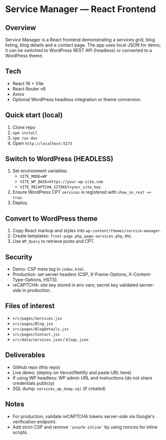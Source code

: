 # Service Manager — React Frontend

## Overview
Service Manager is a React frontend demonstrating a services grid, blog listing, blog details and a contact page. The app uses local JSON for demo; it can be switched to WordPress REST API (headless) or converted to a WordPress theme.

## Tech
- React 18 + Vite
- React Router v6
- Axios
- Optional WordPress headless integration or theme conversion

## Quick start (local)
1. Clone repo
2. `npm install`
3. `npm run dev`
4. Open `http://localhost:5173`

## Switch to WordPress (HEADLESS)
1. Set environment variables:
   - `VITE_MODE=WP`
   - `VITE_WP_BASE=https://your-wp-site.com`
   - `VITE_RECAPTCHA_SITEKEY=your_site_key`
2. Ensure WordPress CPT `services` is registered with `show_in_rest => true`.
3. Deploy.

## Convert to WordPress theme
1. Copy React markup and styles into `wp-content/themes/service-manager`.
2. Create templates: `front-page.php`, `page-services.php`, etc.
3. Use `WP_Query` to retrieve posts and CPT.

## Security
- Demo: CSP meta tag in `index.html`.
- Production: set server headers (CSP, X-Frame-Options, X-Content-Type-Options, HSTS).
- reCAPTCHA: site key stored in env vars; secret key validated server-side in production.

## Files of interest
- `src/pages/Services.jsx`
- `src/pages/Blog.jsx`
- `src/pages/BlogDetails.jsx`
- `src/pages/Contact.jsx`
- `src/data/services.json` / `blogs.json`

## Deliverables
- GitHub repo (this repo)
- Live demo: (deploy on Vercel/Netlify and paste URL here)
- If using WP headless: WP admin URL and instructions (do not share credentials publicly)
- SQL dump: `services_wp_dump.sql` (if created)

## Notes
- For production, validate reCAPTCHA tokens server-side via Google's verification endpoint.
- Add strict CSP and remove `'unsafe-inline'` by using nonces for inline scripts.
